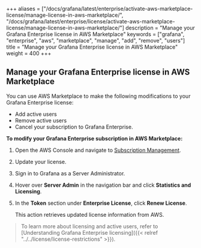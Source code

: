 +++
aliases = ["/docs/grafana/latest/enterprise/activate-aws-marketplace-license/manage-license-in-aws-marketplace/", "/docs/grafana/latest/enterprise/license/activate-aws-marketplace-license/manage-license-in-aws-marketplace/"]
description = "Manage your Grafana Enterprise license in AWS Marketplace"
keywords = ["grafana", "enterprise", "aws", "marketplace", "manage", "add", "remove", "users"]
title = "Manage your Grafana Enterprise license in AWS Marketplace"
weight = 400
+++

## Manage your Grafana Enterprise license in AWS Marketplace

You can use AWS Marketplace to make the following modifications to your Grafana Enterprise license:

- Add active users
- Remove active users
- Cancel your subscription to Grafana Enterprise.

**To modify your Grafana Enterprise subscription in AWS Marketplace:**

1. Open the AWS Console and navigate to [Subscription Management](https://console.aws.amazon.com/marketplace/home/subscriptions#/subscriptions).

1. Update your license.

1. Sign in to Grafana as a Server Administrator.

1. Hover over **Server Admin** in the navigation bar and click **Statistics and Licensing**.

1. In the **Token** section under **Enterprise License**, click **Renew License**.

   This action retrieves updated license information from AWS.

> To learn more about licensing and active users, refer to [Understanding Grafana Enterprise licensing]({{< relref "../../license/license-restrictions" >}}).
